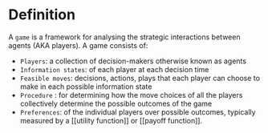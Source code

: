 # Definition
A `game` is a framework for analysing the strategic interactions between agents (AKA players). A game consists of:

-   `Players`: a collection of decision-makers otherwise known as agents
-   `Information states`: of each player at each decision time
-   `Feasible moves`: decisions, actions, plays that each player can choose to make in each possible information state
-   `Procedure` : for determining how the move choices of all the players collectively determine the possible outcomes of the game
-   `Preferences`: of the individual players over possible outcomes, typically measured by a [[utility function]] or [[payoff function]].